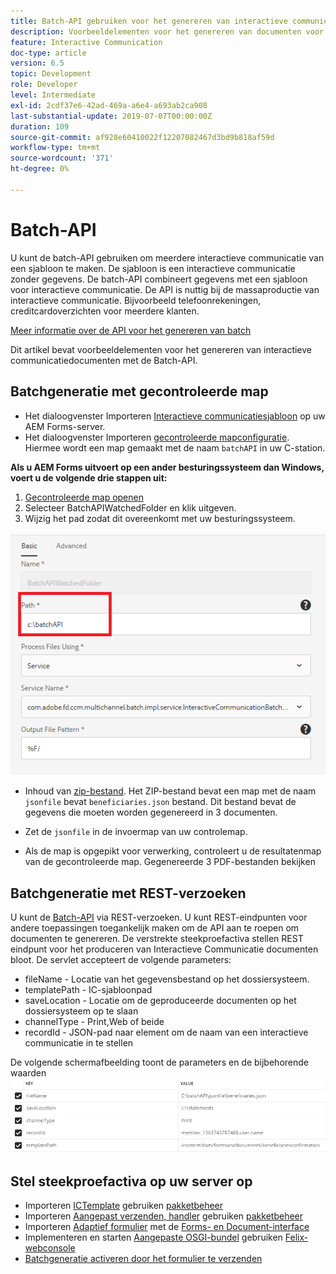 ```yaml
---
title: Batch-API gebruiken voor het genereren van interactieve communicatiedocumenten
description: Voorbeeldelementen voor het genereren van documenten voor afdrukkanalen met batch-API
feature: Interactive Communication
doc-type: article
version: 6.5
topic: Development
role: Developer
level: Intermediate
exl-id: 2cdf37e6-42ad-469a-a6e4-a693ab2ca908
last-substantial-update: 2019-07-07T00:00:00Z
duration: 109
source-git-commit: af928e60410022f12207082467d3bd9b818af59d
workflow-type: tm+mt
source-wordcount: '371'
ht-degree: 0%

---
```


# Batch-API

U kunt de batch-API gebruiken om meerdere interactieve communicatie van een sjabloon te maken. De sjabloon is een interactieve communicatie zonder gegevens. De batch-API combineert gegevens met een sjabloon voor interactieve communicatie. De API is nuttig bij de massaproductie van interactieve communicatie. Bijvoorbeeld telefoonrekeningen, creditcardoverzichten voor meerdere klanten.

[Meer informatie over de API voor het genereren van batch](https://experienceleague.adobe.com/docs/experience-manager-65/forms/interactive-communications/generate-multiple-interactive-communication-using-batch-api.html)

Dit artikel bevat voorbeeldelementen voor het genereren van interactieve communicatiedocumenten met de Batch-API.

## Batchgeneratie met gecontroleerde map

* Het dialoogvenster Importeren [Interactieve communicatiesjabloon](assets/Beneficiaries-confirmation.zip) op uw AEM Forms-server.
* Het dialoogvenster Importeren [gecontroleerde mapconfiguratie](assets/batch-generation-api.zip). Hiermee wordt een map gemaakt met de naam `batchAPI` in uw C-station.

**Als u AEM Forms uitvoert op een ander besturingssysteem dan Windows, voert u de volgende drie stappen uit:**

1. [Gecontroleerde map openen](http://localhost:4502/libs/fd/core/WatchfolderUI/content/UI.html)
2. Selecteer BatchAPIWatchedFolder en klik uitgeven.
3. Wijzig het pad zodat dit overeenkomt met uw besturingssysteem.

![pad](assets/watched-folder-batch-api-basic.PNG)

* Inhoud van [zip-bestand](assets/jsonfile.zip). Het ZIP-bestand bevat een map met de naam `jsonfile` bevat `beneficiaries.json` bestand. Dit bestand bevat de gegevens die moeten worden gegenereerd in 3 documenten.

* Zet de `jsonfile` in de invoermap van uw controlemap.
* Als de map is opgepikt voor verwerking, controleert u de resultatenmap van de gecontroleerde map. Gegenereerde 3 PDF-bestanden bekijken

## Batchgeneratie met REST-verzoeken

U kunt de [Batch-API](https://helpx.adobe.com/experience-manager/6-5/forms/javadocs/index.html) via REST-verzoeken. U kunt REST-eindpunten voor andere toepassingen toegankelijk maken om de API aan te roepen om documenten te genereren.
De verstrekte steekproefactiva stellen REST eindpunt voor het produceren van Interactieve Communicatie documenten bloot. De servlet accepteert de volgende parameters:

* fileName - Locatie van het gegevensbestand op het dossiersysteem.
* templatePath - IC-sjabloonpad
* saveLocation - Locatie om de geproduceerde documenten op het dossiersysteem op te slaan
* channelType - Print,Web of beide
* recordId - JSON-pad naar element om de naam van een interactieve communicatie in te stellen

De volgende schermafbeelding toont de parameters en de bijbehorende waarden
![voorbeeldverzoek](assets/generate-ic-batch-servlet.PNG)

## Stel steekproefactiva op uw server op

* Importeren [ICTemplate](assets/ICTemplate.zip) gebruiken [pakketbeheer](http://localhost:4502/crx/packmgr/index.jsp)
* Importeren [Aangepast verzenden, handler](assets/BatchAPICustomSubmit.zip) gebruiken [pakketbeheer](http://localhost:4502/crx/packmgr/index.jsp)
* Importeren [Adaptief formulier](assets/BatchGenerationAPIAF.zip) met de [Forms- en Document-interface](http://localhost:4502/aem/forms.html/content/dam/formsanddocuments)
* Implementeren en starten [Aangepaste OSGI-bundel](assets/batchgenerationapi.batchgenerationapi.core-1.0-SNAPSHOT.jar) gebruiken [Felix-webconsole](http://localhost:4502/system/console/bundles)
* [Batchgeneratie activeren door het formulier te verzenden](http://localhost:4502/content/dam/formsanddocuments/batchgenerationapi/jcr:content?wcmmode=disabled)
